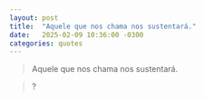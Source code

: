 ```yaml
---
layout: post
title:  "Aquele que nos chama nos sustentará."
date:   2025-02-09 10:36:00 -0300
categories: quotes
---
```


>Aquele que nos chama nos sustentará.

>?
